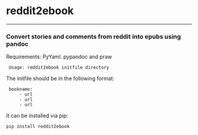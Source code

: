 # reddit2ebook
--------
### Convert stories and comments from reddit into epubs using pandoc

Requirements: PyYaml. pypandoc and praw


```
 Usage: reddit2ebook initfile directory
```

 The initfile should be in the following format:

```
 bookname:
     - url
     - url
     - url
```

It can be installed via pip:

```
pip install reddit2ebook
```

